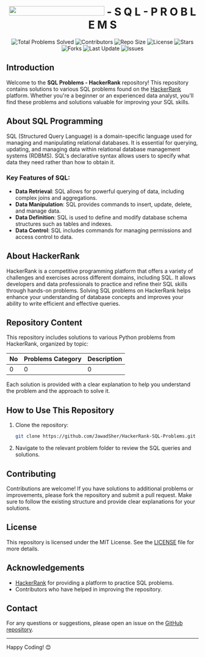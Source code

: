 <h1 align='center'><img height='25px' width='250px' src='https://www.hackerrank.com/wp-content/uploads/2018/08/hackerrank_logo.png'> - S Q L - P R O B L E M S</h1>

<div align='center'>
  <img src="https://img.shields.io/badge/Total%20Problems%20Solved-74%20/%20115-blue?style=flat&logo=python&logoColor=green" alt="Total Problems Solved">
  <img src="https://img.shields.io/github/contributors/JawadSher/SQL-Problems-Solutions-HackerRank?style=flat&logo=github" alt="Contributors">
  <img src="https://img.shields.io/github/repo-size/JawadSher/SQL-Problems-Solutions-HackerRank?style=flat&logo=github" alt="Repo Size">
  <img src="https://img.shields.io/github/license/JawadSher/SQL-Problems-Solutions-HackerRank?style=flat&logo=opensource" alt="License">
  <img src="https://img.shields.io/github/stars/JawadSher/SQL-Problems-Solutions-HackerRank?style=flat&logo=github" alt="Stars">
  <img src="https://img.shields.io/github/forks/JawadSher/SQL-Problems-Solutions-HackerRank?style=flat&logo=github" alt="Forks">
  <img src="https://img.shields.io/badge/update-daily-blue?style=flat&logo=calendar" alt="Last Update">
  <img src="https://img.shields.io/github/issues/JawadSher/SQL-Problems-Solutions-HackerRank?style=flat&logo=github" alt="Issues">
</div>


## Introduction
Welcome to the **SQL Problems - HackerRank** repository! This repository contains solutions to various SQL problems found on the [HackerRank](https://www.hackerrank.com/) platform. Whether you're a beginner or an experienced data analyst, you'll find these problems and solutions valuable for improving your SQL skills.

## About SQL Programming
SQL (Structured Query Language) is a domain-specific language used for managing and manipulating relational databases. It is essential for querying, updating, and managing data within relational database management systems (RDBMS). SQL's declarative syntax allows users to specify what data they need rather than how to obtain it.

### Key Features of SQL:
- **Data Retrieval**: SQL allows for powerful querying of data, including complex joins and aggregations.
- **Data Manipulation**: SQL provides commands to insert, update, delete, and manage data.
- **Data Definition**: SQL is used to define and modify database schema structures such as tables and indexes.
- **Data Control**: SQL includes commands for managing permissions and access control to data.

## About HackerRank
HackerRank is a competitive programming platform that offers a variety of challenges and exercises across different domains, including SQL. It allows developers and data professionals to practice and refine their SQL skills through hands-on problems. Solving SQL problems on HackerRank helps enhance your understanding of database concepts and improves your ability to write efficient and effective queries.


## Repository Content
This repository includes solutions to various Python problems from HackerRank, organized by topic:

| No | Problems Category | Description |
|---|---|---|
| 0 | 0 | 0 |

Each solution is provided with a clear explanation to help you understand the problem and the approach to solve it.

## How to Use This Repository

1. Clone the repository:
   ```bash
   git clone https://github.com/JawadSher/HackerRank-SQL-Problems.git
   ```
2. Navigate to the relevant problem folder to review the SQL queries and solutions.

## Contributing
Contributions are welcome! If you have solutions to additional problems or improvements, please fork the repository and submit a pull request. Make sure to follow the existing structure and provide clear explanations for your solutions.

## License
This repository is licensed under the MIT License. See the [LICENSE](LICENSE) file for more details.

## Acknowledgements

- [HackerRank](https://www.hackerrank.com) for providing a platform to practice SQL problems.
- Contributors who have helped in improving the repository.

## Contact

For any questions or suggestions, please open an issue on the [GitHub repository](https://github.com/JawadSher/HackerRank-SQL-Problems/issues).

---

Happy Coding! 😊
